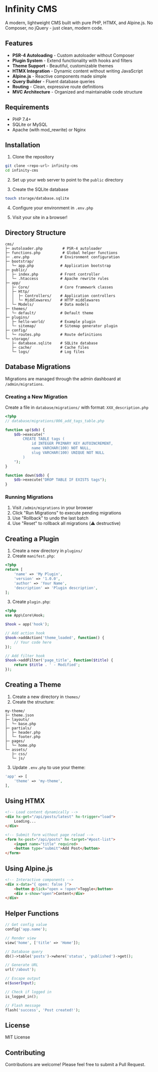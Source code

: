 # Infinity CMS

A modern, lightweight CMS built with pure PHP, HTMX, and Alpine.js. No Composer, no jQuery - just clean, modern code.

## Features

- **PSR-4 Autoloading** - Custom autoloader without Composer
- **Plugin System** - Extend functionality with hooks and filters
- **Theme Support** - Beautiful, customizable themes
- **HTMX Integration** - Dynamic content without writing JavaScript
- **Alpine.js** - Reactive components made simple
- **Query Builder** - Fluent database queries
- **Routing** - Clean, expressive route definitions
- **MVC Architecture** - Organized and maintainable code structure

## Requirements

- PHP 7.4+
- SQLite or MySQL
- Apache (with mod_rewrite) or Nginx

## Installation

1. Clone the repository
```bash
git clone <repo-url> infinity-cms
cd infinity-cms
```

2. Set up your web server to point to the `public` directory

3. Create the SQLite database
```bash
touch storage/database.sqlite
```

4. Configure your environment in `.env.php`

5. Visit your site in a browser!

## Directory Structure

```
cms/
├─ autoloader.php         # PSR-4 autoloader
├─ functions.php          # Global helper functions
├─ .env.php              # Environment configuration
├─ bootstrap/
│  └─ app.php            # Application bootstrap
├─ public/
│  ├─ index.php          # Front controller
│  └─ .htaccess          # Apache rewrite rules
├─ app/
│  ├─ Core/              # Core framework classes
│  ├─ Http/
│  │  ├─ Controllers/    # Application controllers
│  │  └─ Middlewares/    # HTTP middlewares
│  └─ Models/            # Data models
├─ themes/
│  └─ default/           # Default theme
├─ plugins/
│  ├─ hello-world/       # Example plugin
│  └─ sitemap/           # Sitemap generator plugin
├─ config/
│  └─ routes.php         # Route definitions
└─ storage/
   ├─ database.sqlite    # SQLite database
   ├─ cache/             # Cache files
   └─ logs/              # Log files
```

## Database Migrations

Migrations are managed through the admin dashboard at `/admin/migrations`.

### Creating a New Migration

Create a file in `database/migrations/` with format: `XXX_description.php`

```php
<?php
// database/migrations/006_add_tags_table.php

function up($db) {
    $db->execute("
        CREATE TABLE tags (
            id INTEGER PRIMARY KEY AUTOINCREMENT,
            name VARCHAR(100) NOT NULL,
            slug VARCHAR(100) UNIQUE NOT NULL
        )
    ");
}

function down($db) {
    $db->execute("DROP TABLE IF EXISTS tags");
}
```

### Running Migrations

1. Visit `/admin/migrations` in your browser
2. Click "Run Migrations" to execute pending migrations
3. Use "Rollback" to undo the last batch
4. Use "Reset" to rollback all migrations (⚠️ destructive)

## Creating a Plugin

1. Create a new directory in `plugins/`
2. Create `manifest.php`:

```php
<?php
return [
    'name' => 'My Plugin',
    'version' => '1.0.0',
    'author' => 'Your Name',
    'description' => 'Plugin description',
];
```

3. Create `plugin.php`:

```php
<?php
use App\Core\Hook;

$hook = app('hook');

// Add action hook
$hook->addAction('theme_loaded', function() {
    // Your code here
});

// Add filter hook
$hook->addFilter('page_title', function($title) {
    return $title . ' - Modified';
});
```

## Creating a Theme

1. Create a new directory in `themes/`
2. Create the structure:
```
my-theme/
├─ theme.json
├─ layouts/
│  └─ base.php
├─ partials/
│  ├─ header.php
│  └─ footer.php
├─ pages/
│  └─ home.php
└─ assets/
   ├─ css/
   └─ js/
```

3. Update `.env.php` to use your theme:
```php
'app' => [
    'theme' => 'my-theme',
],
```

## Using HTMX

```html
<!-- Load content dynamically -->
<div hx-get="/api/posts/latest" hx-trigger="load">
    Loading...
</div>

<!-- Submit form without page reload -->
<form hx-post="/api/posts" hx-target="#post-list">
    <input name="title" required>
    <button type="submit">Add Post</button>
</form>
```

## Using Alpine.js

```html
<!-- Interactive components -->
<div x-data="{ open: false }">
    <button @click="open = !open">Toggle</button>
    <div x-show="open">Content</div>
</div>
```

## Helper Functions

```php
// Get config value
config('app.name');

// Render view
view('home', ['title' => 'Home']);

// Database query
db()->table('posts')->where('status', 'published')->get();

// Generate URL
url('/about');

// Escape output
e($userInput);

// Check if logged in
is_logged_in();

// Flash message
flash('success', 'Post created!');
```

## License

MIT License

## Contributing

Contributions are welcome! Please feel free to submit a Pull Request.
